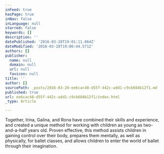 ```yaml
---
inFeed: true
hasPage: true
inNav: false
inLanguage: null
starred: false
keywords: []
description: ''
datePublished: '2016-03-28T19:01:11.064Z'
dateModified: '2016-03-28T19:00:44.571Z'
authors: []
publisher:
  name: null
  domain: null
  url: null
  favicon: null
title: ''
author: []
sourcePath: _posts/2016-03-28-ee6cac48-d55f-442c-add1-c9cb684b12f1.md
published: true
url: ee6cac48-d55f-442c-add1-c9cb684b12f1/index.html
_type: Article

---
```

Together, Irina, Galina, and Rona have combined their skills and experience, and created a unique method for working with children as young as two-and-a-half years old. Proven effective, this method assists children in gaining control over their body, prepares them mentally, as well as physically, for ballet classes, and allows children to enter the world of ballet through their imagination.